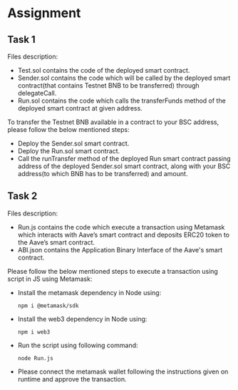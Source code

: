# Assignment

## Task 1

Files description:
- Test.sol contains the code of the deployed smart contract.
- Sender.sol contains the code which will be called by the deployed smart contract(that contains Testnet BNB to be transferred) through delegateCall.
- Run.sol contains the code which calls the transferFunds method of the deployed smart contract at given address.

To transfer the Testnet BNB available in a contract to your BSC address, please follow the below mentioned steps:
- Deploy the Sender.sol smart contract.
- Deploy the Run.sol smart contract.
- Call the runTransfer method of the deployed Run smart contract passing address of the deployed Sender.sol smart contract, along with your BSC address(to which BNB has to be transferred) and amount.

## Task 2

Files description:
- Run.js contains the code which execute a transaction using Metamask which interacts with Aave’s smart contract and deposits ERC20 token to the Aave’s smart contract.
- ABI.json contains the Application Binary Interface of the Aave's smart contract.

Please follow the below mentioned steps to execute a transaction using script in JS using Metamask:
- Install the metamask dependency in Node using:

    `npm i @metamask/sdk`
- Install the web3 dependency in Node using:

    `npm i web3`
- Run the script using following command:

    `node Run.js`

- Please connect the metamask wallet following the instructions given on runtime and approve the transaction.